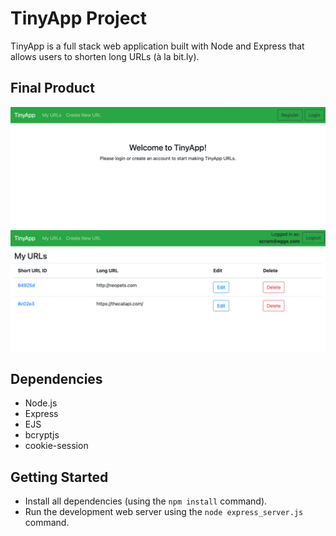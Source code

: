 # TinyApp Project

TinyApp is a full stack web application built with Node and Express that allows users to shorten long URLs (à la bit.ly).

## Final Product

!["create an account to get started"](https://github.com/paige-clark/tinyapp/blob/master/docs/TinyApp2.png?raw=true)
!["add and store links"](https://github.com/paige-clark/tinyapp/blob/master/docs/TinyApp1.png?raw=true)

## Dependencies

- Node.js
- Express
- EJS
- bcryptjs
- cookie-session

## Getting Started

- Install all dependencies (using the `npm install` command).
- Run the development web server using the `node express_server.js` command.